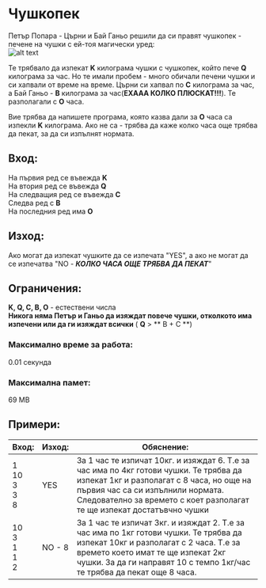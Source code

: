 # Чушкопек

Петър Попара - Църни и Бай Ганьо решили да си правят чушкопек - печене на чушки с ей-тоя магически уред: <br>
![alt text](https://upload.wikimedia.org/wikipedia/commons/thumb/e/ec/Chushkopek.JPG/220px-Chushkopek.JPG)

Те трябвало да изпекат **K** килограма чушки с чушкопек, който пече **Q** килограма за час. Но те имали пробем - много обичали печени чушки и си хапвали от време на време. Църни си хапвал по **C** килограма за час, а Бай Ганьо - **B** килограма за час(**ЕХААА КОЛКО ПЛЮСКАТ!!!**). Те разполагали с **O** часа.

Вие трябва да напишете програма, която казва дали за **O** часа са изпекли **K** килограма. Ако не са - трябва да каже колко часа още трябва да пекат, за да си изпълнят нормата.

## Вход:
На първия ред се въвежда **K** <br>
На втория ред се въвежда **Q** <br>
На следващия ред се въвежда **C** <br>
Следва ред с **B** <br>
На последния ред има **O** <br>

## Изход:
Ако могат да изпекат чушките да се изпечата "YES", а ако не могат да се изпечатва "NO - **_КОЛКО ЧАСА ОЩЕ ТРЯБВА ДА ПЕКАТ_**"

## Ограничения:
**K, Q, C, B, O** - естествени числа <br>
**Никога няма Петър и Ганьо да изяждат повече чушки, отколкото има изпечени или да ги изяждат всички** ( **Q** > ** B + C **)

### Максимално време за работа:
0.01 секунда

### Максимална памет:
69 MB

## Примери:
| Вход:                  | Изход: | Обяснение: |
| ---------------------- | ------ | ---------- |
| 1<br>10<br>3<br>3<br>8 | YES    | За 1 час те изпичат 10кг. и изяждат 6. Т.е за час има по 4кг готови чушки. Те трябва да изпекат 1кг и разполагат с 8 часа, но още на първия час са си изпълнили нормата. Следователно за времето с коет разполагат те ще изпекат достатъвчно чушки |
| 10<br>3<br>1<br>1<br>2 | NO - 8 | За 1 час те изпичат 3кг. и изяждат 2. Т.е за час има по 1кг готови чушки. Те трябва да изпекат 10кг и разполагат с 2 часа. Т.е за времето което имат те ще изпекат 2кг чушки. За да ги направят 10 с темпо 1кг/час те трябва да пекат още 8 часа. |

